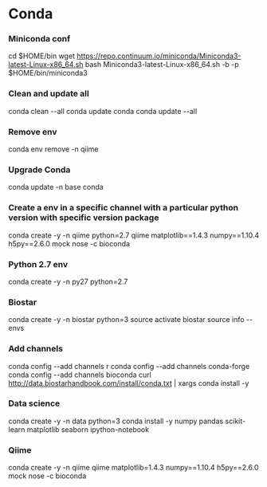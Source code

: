 # Conda
### Miniconda conf

cd $HOME/bin
wget https://repo.continuum.io/miniconda/Miniconda3-latest-Linux-x86_64.sh
bash Miniconda3-latest-Linux-x86_64.sh -b -p $HOME/bin/miniconda3

### Clean and update all
conda clean --all
conda update conda
conda update --all

### Remove env
conda env remove -n qiime

### Upgrade Conda
conda update -n base conda

### Create a env in a specific channel with a particular python version with specific version package
conda create -y -n qiime python=2.7 qiime matplotlib==1.4.3 numpy==1.10.4 h5py==2.6.0 mock nose -c bioconda

### Python 2.7 env
conda create -y -n py27 python=2.7


### Biostar
conda create -y -n biostar python=3
source activate biostar
source info --envs

### Add channels
conda config --add channels r
conda config --add channels conda-forge
conda config --add channels bioconda
curl http://data.biostarhandbook.com/install/conda.txt | xargs conda install -y


### Data science
conda create -y -n data python=3
conda install -y numpy pandas scikit-learn matplotlib seaborn ipython-notebook

### Qiime

conda create -y -n qiime qiime matplotlib=1.4.3 numpy==1.10.4 h5py==2.6.0 mock nose -c bioconda
